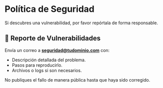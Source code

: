 # Política de Seguridad

Si descubres una vulnerabilidad, por favor repórtala de forma responsable.

## 🔐 Reporte de Vulnerabilidades
Envía un correo a **seguridad@tudominio.com** con:
- Descripción detallada del problema.
- Pasos para reproducirlo.
- Archivos o logs si son necesarios.

No publiques el fallo de manera pública hasta que haya sido corregido.
